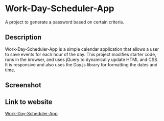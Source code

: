 # Work-Day-Scheduler-App
A project to generate a password based on certain criteria.


## Description
Work-Day-Scheduler-App is a simple calendar application that allows a user to save events for each hour of the day. This project modifies starter code, runs in the browser, and uses jQuery to dynamically update HTML and CSS. It is responsive and also uses the Day.js library for formatting the dates and time.


## Screenshot
<!-- ![Work-Day-Scheduler-App](assets/images/05-javascript-challenge-demo.png) -->

## Link to website
[Work-Day-Scheduler-App](https://obeeyoma.github.io/Password-Generator/)
